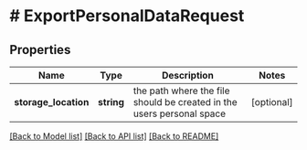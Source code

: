 # # ExportPersonalDataRequest

## Properties

Name | Type | Description | Notes
------------ | ------------- | ------------- | -------------
**storage_location** | **string** | the path where the file should be created in the users personal space | [optional]

[[Back to Model list]](../../README.md#models) [[Back to API list]](../../README.md#endpoints) [[Back to README]](../../README.md)
